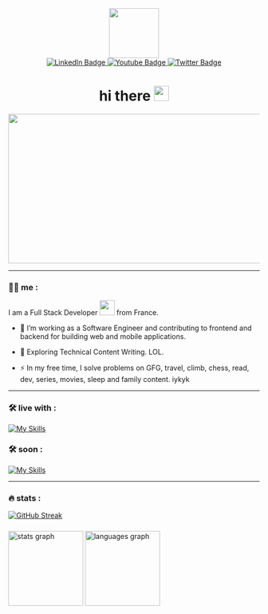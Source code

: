 <div id="header" align="center">
  <img src="https://media.giphy.com/media/v1.Y2lkPTc5MGI3NjExNzNiZXUwdWhkYmdlb251cW1zMGZ3cHFvcW1ta3R6NHN5dmdxbWhrcyZlcD12MV9pbnRlcm5hbF9naWZfYnlfaWQmY3Q9cw/M9gbBd9nbDrOTu1Mqx/giphy.gif" width="100"/>
    <div id="badges">
        <a href="your-linkedin-URL">
          <img src="https://img.shields.io/badge/LinkedIn-blue?style=for-the-badge&logo=linkedin&logoColor=white" alt="LinkedIn Badge"/>
        </a>
       <a href="https://www.youtube.com/@YamadaBlog">
          <img src="https://img.shields.io/badge/YouTube-red?style=for-the-badge&logo=youtube&logoColor=white" alt="Youtube Badge"/>
        </a>
        <a href="https://twitter.com/YamadaaBlog">
          <img src="https://img.shields.io/badge/Twitter-blue?style=for-the-badge&logo=twitter&logoColor=white" alt="Twitter Badge"/>
        </a>
  </div>
  <img src="https://komarev.com/ghpvc/?username=your-github-username&style=flat-square&color=blue" alt=""/>
  <h1>
    hi there
    <img src="https://media.giphy.com/media/L1R1tvI9svkIWwpVYr/giphy.gif" width="30px"/>
  </h1>
</div>
<div align="center">
  <img src="https://media.giphy.com/media/L1R1tvI9svkIWwpVYr/giphy.gif" width="600" height="300"/>
</div>

---
  
### :man_technologist: me :
I am a Full Stack Developer <img src="https://media.giphy.com/media/WUlplcMpOCEmTGBtBW/giphy.gif" width="30"> from France.

- :telescope: I’m working as a Software Engineer and contributing to frontend and backend for building web and mobile applications.

- :seedling: Exploring Technical Content Writing. LOL.

- :zap: In my free time, I solve problems on GFG, travel, climb, chess, read, dev, series, movies, sleep and family content. iykyk 


---

### :hammer_and_wrench: live with :

[![My Skills](https://skillicons.dev/icons?i=angular,bootstrap,cs,react,css,docker,dotnet,figma,git,github,html,java,js,mysql,nodejs,php,postgres,py,react,visualstudio,vscode,wordpress&perline=9)](https://skillicons.dev)

### :hammer_and_wrench: soon :

[![My Skills](https://skillicons.dev/icons?i=nextjs,gitlab&perline=9)](https://skillicons.dev)

---

### :fire: stats :

[![GitHub Streak](http://github-readme-streak-stats.herokuapp.com?user=YamadaBlog&theme=dark&hide_border=FAUX)](https://git.io/streak-stats)

###

<div>
  <img src="https://github-readme-stats.vercel.app/api?username=YamadaBlog&hide_title=false&hide_rank=false&show_icons=true&include_all_commits=true&count_private=true&disable_animations=false&theme=dracula&locale=en&hide_border=false&order=1" height="150" alt="stats graph"  />
  <img src="https://github-readme-stats.vercel.app/api/top-langs?username=YamadaBlog&locale=en&hide_title=false&layout=compact&card_width=320&langs_count=5&theme=dracula&hide_border=false&order=2" height="150" alt="languages graph"  />
</div>


